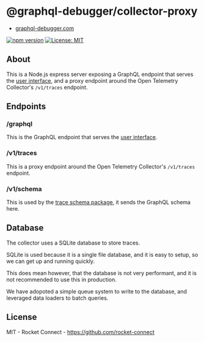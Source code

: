 # @graphql-debugger/collector-proxy

- [graphql-debugger.com](http://www.graphql-debugger.com)

[![npm version](https://badge.fury.io/js/@graphql-debugger%2Fcollector-proxy.svg)](https://badge.fury.io/js/@graphql-debugger%2Ftrace-schema) [![License: MIT](https://img.shields.io/badge/License-MIT-yellow.svg)](https://opensource.org/licenses/MIT)

## About

This is a Node.js express server exposing a GraphQL endpoint that serves the [user interface](https://github.com/rocket-connect/graphql-debugger/tree/main/packages/ui), and a proxy endpoint around the Open Telemetry Collector's `/v1/traces` endpoint.

## Endpoints

### /graphql

This is the GraphQL endpoint that serves the [user interface](https://github.com/rocket-connect/graphql-debugger/tree/main/packages/ui).

### /v1/traces

This is a proxy endpoint around the Open Telemetry Collector's `/v1/traces` endpoint.

### /v1/schema

This is used by the [trace schema package](https://github.com/rocket-connect/graphql-debugger/tree/main/packages/trace-schema), it sends the GraphQL schema here.

## Database

The collector uses a SQLite database to store traces.

SQLite is used because it is a single file database, and it is easy to setup, so we can get up and running quickly.

This does mean however, that the database is not very performant, and it is not recommended to use this in production.

We have adopoted a simple queue system to write to the database, and leveraged data loaders to batch queries.

## License

MIT - Rocket Connect - https://github.com/rocket-connect
